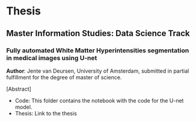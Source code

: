# Thesis
## Master Information Studies: Data Science Track
### Fully automated White Matter Hyperintensities segmentation in medical images using U-net
**Author**: Jente van Deursen, University of Amsterdam, submitted in partial fulfillment for the degree of master of science.

[Abstract]

- Code: This folder contains the notebook with the code for the U-net model.
- Thesis: Link to the thesis
